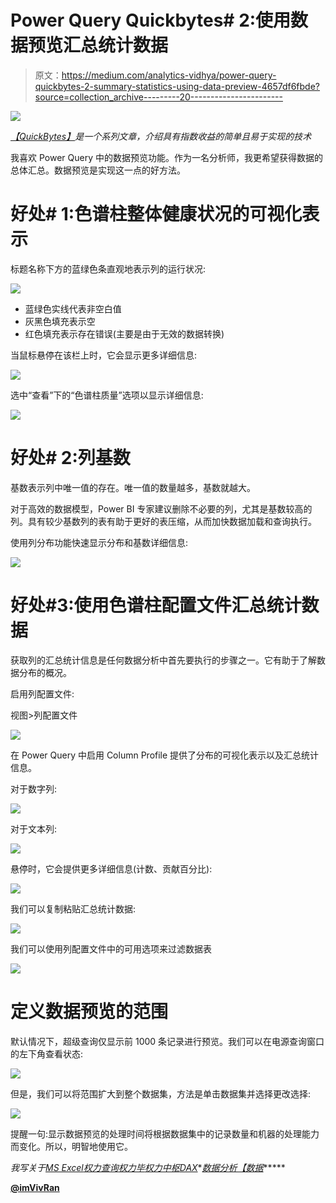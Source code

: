 # Power Query Quickbytes# 2:使用数据预览汇总统计数据

> 原文：<https://medium.com/analytics-vidhya/power-query-quickbytes-2-summary-statistics-using-data-preview-4657df6fbde?source=collection_archive---------20----------------------->

![](img/0b44f309bed5fffe3628187deca4bf81.png)

[*【QuickBytes】*](https://www.vivran.in/my-blog/categories/quickbytes)*是一个系列文章，介绍具有指数收益的简单且易于实现的技术*

我喜欢 Power Query 中的数据预览功能。作为一名分析师，我更希望获得数据的总体汇总。数据预览是实现这一点的好方法。

# 好处# 1:色谱柱整体健康状况的可视化表示

标题名称下方的蓝绿色条直观地表示列的运行状况:

![](img/9f53b7e0a978f5d0acbced172918fd5c.png)

*   蓝绿色实线代表非空白值
*   灰黑色填充表示空
*   红色填充表示存在错误(主要是由于无效的数据转换)

当鼠标悬停在该栏上时，它会显示更多详细信息:

![](img/8818985931eb79c3fb7f80d86b7ac32b.png)

选中“查看”下的“色谱柱质量”选项以显示详细信息:

![](img/9b29a77e73fcfdecb1b9f0fdfb29a861.png)

# 好处# 2:列基数

基数表示列中唯一值的存在。唯一值的数量越多，基数就越大。

对于高效的数据模型，Power BI 专家建议删除不必要的列，尤其是基数较高的列。具有较少基数列的表有助于更好的表压缩，从而加快数据加载和查询执行。

使用列分布功能快速显示分布和基数详细信息:

![](img/4236e9e2768420877b11bef234f36638.png)

# 好处#3:使用色谱柱配置文件汇总统计数据

获取列的汇总统计信息是任何数据分析中首先要执行的步骤之一。它有助于了解数据分布的概况。

启用列配置文件:

视图>列配置文件

![](img/db0fb26d32237f006cc03d5829dcf309.png)

在 Power Query 中启用 Column Profile 提供了分布的可视化表示以及汇总统计信息。

对于数字列:

![](img/d12922a23bdff72a73a42e9df6e223c9.png)

对于文本列:

![](img/7b454ee195807dd891d97e9e4506498e.png)

悬停时，它会提供更多详细信息(计数、贡献百分比):

![](img/05e92cf99a31d4a273684e879cb0caa0.png)

我们可以复制粘贴汇总统计数据:

![](img/c8406655b71400da2c74590357562465.png)

我们可以使用列配置文件中的可用选项来过滤数据表

![](img/b11a78ee70800506ccb2f6cb0c9717ed.png)

# 定义数据预览的范围

默认情况下，超级查询仅显示前 1000 条记录进行预览。我们可以在电源查询窗口的左下角查看状态:

![](img/8d97db9fb78fedb581cf25178f6d6949.png)

但是，我们可以将范围扩大到整个数据集，方法是单击数据集并选择更改选择:

![](img/cef3f8e88f7bf548de4503f5469a8a6a.png)

提醒一句:显示数据预览的处理时间将根据数据集中的记录数量和机器的处理能力而变化。所以，明智地使用它。

*我写关于*[*MS Excel*](https://www.vivran.in/my-blog/categories/excel)*[*权力查询*](https://www.vivran.in/my-blog/categories/powerquery)*[*权力毕*](https://www.vivran.in/my-blog/categories/powerbi)*[*权力中枢*](https://www.vivran.in/my-blog/categories/power-pivot)*[*DAX*](https://www.vivran.in/my-blog/categories/dax)*[*数据分析【数据*](https://www.vivran.in/my-blog/categories/data-analytics)*****

**[@imVivRan](https://twitter.com/imvivran)**